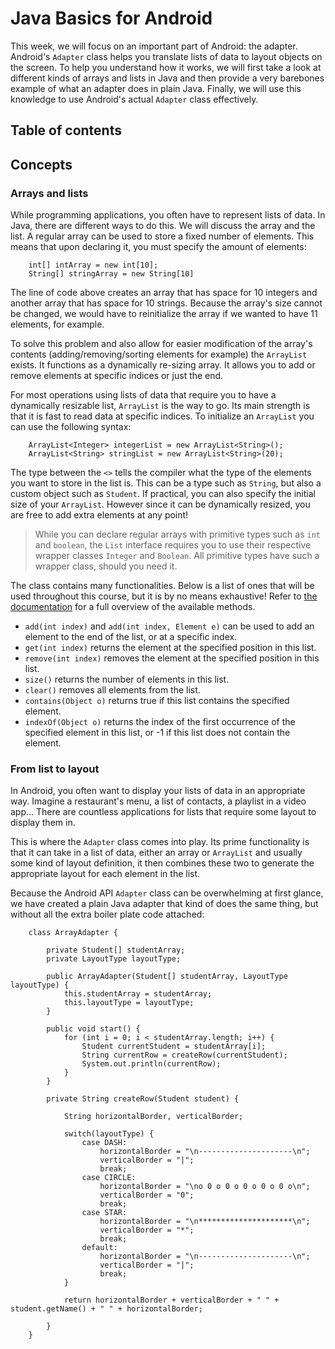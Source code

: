# Java Basics for Android
This week, we will focus on an important part of Android: the adapter. Android's `Adapter` class helps you translate lists of data to layout objects on the screen. To help you understand how it works, we will first take a look at different kinds of arrays and lists in Java and then provide a very barebones example of what an adapter does in plain Java. Finally, we will use this knowledge to use Android's actual `Adapter` class effectively. 

## Table of contents


<a name="concepts"></a>

## Concepts

<a name="arrays and lists"></a>

### Arrays and lists

While programming applications, you often have to represent lists of data. In Java, there are different ways to do this. We will discuss the array and the list. A regular array can be used to store a fixed number of elements. This means that upon declaring it, you must specify the amount of elements:

        int[] intArray = new int[10];
        String[] stringArray = new String[10]

The line of code above creates an array that has space for 10 integers and another array that has space for 10 strings. Because the array's size cannot be changed, we would have to reinitialize the array if we wanted to have 11 elements, for example. 

To solve this problem and also allow for easier modification of the array's contents (adding/removing/sorting elements for example) the `ArrayList` exists. It functions as a dynamically re-sizing array. It allows you to add or remove elements at specific indices or just the end. 

For most operations using lists of data that require you to have a dynamically resizable list, `ArrayList` is the way to go. Its main strength is that it is fast to read data at specific indices. To initialize an `ArrayList` you can use the following syntax:

        ArrayList<Integer> integerList = new ArrayList<String>();
        ArrayList<String> stringList = new ArrayList<String>(20);

The type between the `<>` tells the compiler what the type of the elements you want to store in the list is. This can be a type such as `String`, but also a custom object such as `Student`. If practical, you can also specify the initial size of your `ArrayList`. However since it can be dynamically resized, you are free to add extra elements at any point!

> While you can declare regular arrays with primitive types such as `int` and `boolean`, the `List` interface requires you to use their respective wrapper classes `Integer` and `Boolean`. All primitive types have such a wrapper class, should you need it.

The class contains many functionalities. Below is a list of ones that will be used throughout this course, but it is by no means exhaustive! Refer to [the documentation](https://developer.android.com/reference/java/util/ArrayList) for a full overview of the available methods. 

- `add(int index)` and `add(int index, Element e)` can be used to add an element to the end of the list, or at a specific index.
- `get(int index)` returns the element at the specified position in this list.
- `remove(int index)` removes the element at the specified position in this list.
- `size()` returns the number of elements in this list.
- `clear()` removes all elements from the list.
- `contains(Object o)` returns true if this list contains the specified element.
- `indexOf(Object o)` returns the index of the first occurrence of the specified element in this list, or -1 if this list does not contain the element.


### From list to layout
In Android, you often want to display your lists of data in an appropriate way. Imagine a restaurant's menu, a list of contacts, a playlist in a video app... There are countless applications for lists that require some layout to display them in. 

This is where the `Adapter` class comes into play. Its prime functionality is that it can take in a list of data, either an array or `ArrayList` and usually some kind of layout definition, it then combines these two to generate the appropriate layout for each element in the list. 

Because the Android API `Adapter` class can be overwhelming at first glance, we have created a plain Java adapter that kind of does the same thing, but without all the extra boiler plate code attached:

        class ArrayAdapter {
            
            private Student[] studentArray;
            private LayoutType layoutType;
            
            public ArrayAdapter(Student[] studentArray, LayoutType layoutType) {
                this.studentArray = studentArray;
                this.layoutType = layoutType;
            }
            
            public void start() {
                for (int i = 0; i < studentArray.length; i++) {
                    Student currentStudent = studentArray[i];
                    String currentRow = createRow(currentStudent);
                    System.out.println(currentRow);
                }
            }
            
            private String createRow(Student student) {

                String horizontalBorder, verticalBorder;

                switch(layoutType) {
                    case DASH:
                        horizontalBorder = "\n---------------------\n";
                        verticalBorder = "|";
                        break;
                    case CIRCLE:
                        horizontalBorder = "\no 0 o 0 o 0 o 0 o 0 o\n";
                        verticalBorder = "0";
                        break;
                    case STAR:
                        horizontalBorder = "\n*********************\n";
                        verticalBorder = "*";
                        break;
                    default:
                        horizontalBorder = "\n---------------------\n";
                        verticalBorder = "|";
                        break;
                }

                return horizontalBorder + verticalBorder + " " + student.getName() + " " + horizontalBorder;

            }
        }

